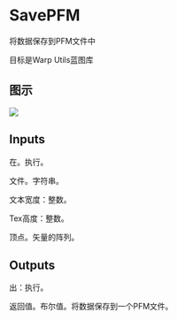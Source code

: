 # SavePFM

将数据保存到PFM文件中

目标是Warp Utils蓝图库

## 图示

![]($-20221218-20060382.png)

## Inputs

在。执行。

文件。字符串。

文本宽度：整数。

Tex高度：整数。

顶点。矢量的阵列。  

## Outputs

出：执行。

返回值。布尔值。将数据保存到一个PFM文件。
